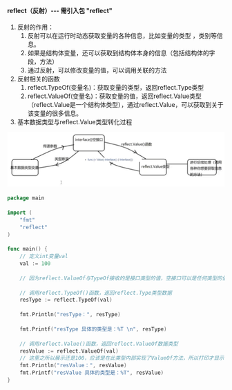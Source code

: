 #### reflect（反射）--- 需引入包 "reflect"

1. 反射的作用：
    1. 反射可以在运行时动态获取变量的各种信息，比如变量的类型 ，类别等信息。
    2. 如果是结构体变量，还可以获取到结构体本身的信息（包括结构体的字段，方法）
    3. 通过反射，可以修改变量的值，可以调用关联的方法
2. 反射相关的函数
    1. reflect.TypeOf(变量名)：获取变量的类型，返回reflect.Type类型
    2. reflect.ValueOf(变量名)：获取变量的值，返回reflect.Value类型（reflect.Value是一个结构体类型），通过reflect.Value，可以获取到关于该变量的很多信息。
3. 基本数据类型与reflect.Value类型转化过程

![](../image/reflect-value.png)

```go
package main

import (
	"fmt"
	"reflect"
)

func main() {
	// 定义int变量val
	val := 100

	// 因为reflect.ValueOf与TypeOf接收的是接口类型的值，空接口可以是任何类型的值

	// 调用reflect.TypeOf()函数，返回reflect.Type类型数据
	resType := reflect.TypeOf(val)

	fmt.Println("resType：", resType)

	fmt.Printf("resType 具体的类型是：%T \n", resType)

	// 调用reflect.Value()函数，返回reflect.ValueOf数据类型
	resValue := reflect.ValueOf(val)
	// 这里之所以展示还是100，应该是在此类型内部实现了ValueOf方法，所以打印才显示值
	fmt.Println("resValue：", resValue)
	fmt.Printf("resValue 具体的类型是：%T", resValue)
}

```


